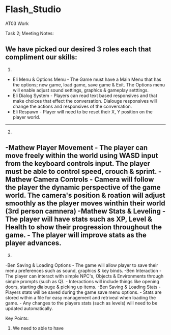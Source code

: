 # Flash_Studio
 AT03 Work
 
Task 2;
 Meeting Notes:

 We have picked our desired 3 roles each that compliment our skills:
 ---
1.
- Eli Menu & Options Menu - The Game must have a Main Menu that has the options; new game, load game, save game & Exit. The Options menu will enable adjust sound settings, graphics & gameplay setttings.
- Eli Dialog System - Players can read text based responsives and that make choices that effect the conversation. Dialouge responsives will change the actions and responsives of the conversation.
- Eli Respawn - Player will need to be reset their X, Y position on the player world.
---
2.
-Mathew Player Movement - The player can move freely within the world using WASD input from the keyboard controls input. The player must be able to control speed, crouch & sprint.
-Mathew Camera Controls -  Camera will follow the player the dynamic perspective of the game world. The camera's position & roation will adjust smoothly as the player moves winthin their world (3rd person camnera)
-Mathew Stats & Leveling - The player will have stats such as XP, Level & Health to show their progression throughout the game. - The player will improve stats as the player advances.
---
3.
-Ben Saving & Loading Options - The game will allow player to save their menu preferences such as sound, graphics & key binds.
-Ben Interaction - The player can interact with simple NPC's, Objects & Environments through simple prompts (such as Q). - Interactions will include things like opening doors, starting dialouge & picking up items.
-Ben Saving & Loading Stats - Players stats will be saved during the game save menu options. - Stats are stored within a file for easy management and retriveal when loading the game. - Any changes to the players stats (such as levels) will need to be updated automatically.


 Key Points:


1. We need to able to have 
